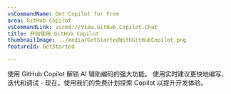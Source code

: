 ```yaml
---
vsCommandName: Get Copilot for Free
area: GitHub Copilot
vsCommandLink: vscmd://View.GitHub.Copilot.Chat
title: 开始使用 GitHub Copilot
thumbnailImage: ../media/GetStartedWithGitHubCopilot.png
featureId: GetStarted

---
```



使用 GitHub Copilot 解锁 AI 辅助编码的强大功能。 使用实时建议更快地编写、迭代和调试 - 现在，使用我们的免费计划探索 Copilot 以提升开发体验。

